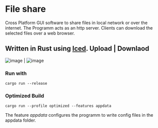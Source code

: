 # File share
Cross Platform GUI software to share files in local network or over the internet. 
The Programm acts as an http server. Clients can download the selected files over a web browser.

Written in Rust using [Iced](https://github.com/iced-rs/iced). 
Upload | Downlaod
-----------------
![image](https://github.com/user-attachments/assets/5de6d0a3-a54a-46b0-9a31-e9095109c7bf) | ![image](https://github.com/user-attachments/assets/42817b68-60be-458d-8691-0338bbacb6e6)


### Run with
```
cargo run --release
```

### Optimized Build
```
cargo run --profile optimized --features appdata
```
The feature *appdata* configures the programm to write config files in the appdata folder. 
